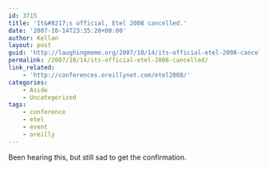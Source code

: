 ```yaml
---
id: 3715
title: 'It&#8217;s official, Etel 2008 cancelled.'
date: '2007-10-14T23:35:20+00:00'
author: Kellan
layout: post
guid: 'http://laughingmeme.org/2007/10/14/its-official-etel-2008-cancelled/'
permalink: /2007/10/14/its-official-etel-2008-cancelled/
link_related:
    - 'http://conferences.oreillynet.com/etel2008/'
categories:
    - Aside
    - Uncategorized
tags:
    - conference
    - etel
    - event
    - oreilly
---
```


Been hearing this, but still sad to get the confirmation.